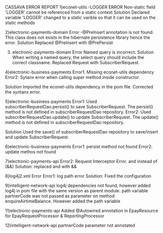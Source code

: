 

CASSAVA ERROR REPORT
1)econet-utils
-LOGGER ERROR
Non-static field 'LOGGER' cannot be referenced from a static context
Solution
Declared variable 'LOGGER' changed to a static varible so that it can be used on the static methods

2)electronic-payments-domain
Error
-@PreInsert annotation is not found. This class does not exists in the hibernate persistence library hence the error.
Solution
Replaced @PreInsert with @PrePersist

3) electronic-payments-domain
Error
Named query is incorrect. 
Solution
When writing a named query, the select query should include the correct classname. Replaced Request with SubscriberRequest.

4)electronic-business-payments
Error1: Missing econet-utils dependency
Error2: Sytanx error when calling super method inside constructor.

Solution
Imported the econet-utils dependency in the pom file.
Corrected the syntanx error.

5)electronic-business-payments
Error1: Used subscriberRequestDao.persist() to save SubscriberRequest. The persist() method is not defined in subscriberRequestDao repository.
Error2: Used subscriberRequestDao.update() to update SubscriberRequest. The update() method is not defined in subscriberRequestDao repository.

Solution
Used the save() of subscriberRequestDao repository to save/insert and update SubscriberRequest.

6)electronic-business-payments
Error1: persist method not found
Error2: update methos not found

7)electronic-payments-api
Error2: Request Interceptor Error. and instead of (&&)
Solution: replaced and with &&

8)log4j2.xml Error
Error1: log path error
Solution: Fixed the configuration


  
9)intelligent-network-api
log4j dependencies not found, however added log4j in pom file with the same version as parent module.
path variable partnerCode was not passed as parameter on method enquireAirtimeBalance. However added the path variable

11)electronic-payments-api
Added @Autowired annotation in EpayResource for EpayRequestProcessor & ReportingProcessor

12)intelligent-network-api
partnerCode parameter not annotated





